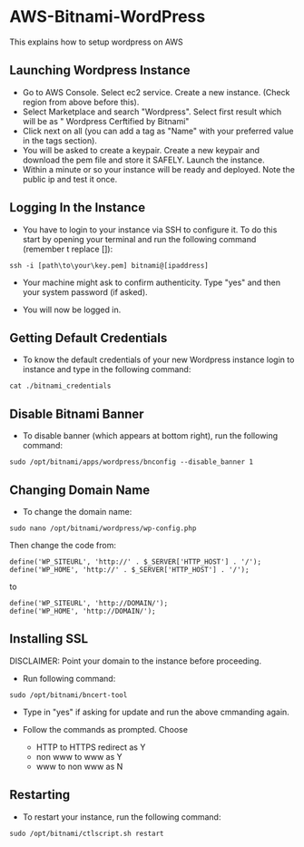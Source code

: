 # AWS-Bitnami-WordPress

This explains how to setup wordpress on AWS

## Launching Wordpress Instance

* Go to AWS Console. Select ec2 service. Create a new instance. (Check region from above before this).
* Select Marketplace and search "Wordpress". Select first result which will be as " Wordpress Cerftified by Bitnami"
* Click next on all (you can add a tag as "Name" with your preferred value in the tags section).
* You will be asked to create a keypair. Create a new keypair and download the pem file and store it SAFELY. Launch the instance.
* Within a minute or so your instance will be ready and deployed. Note the public ip and test it once.

## Logging In the Instance

* You have to login to your instance via SSH to configure it. To do this start by opening your terminal and run the following command (remember t replace []):

```
ssh -i [path\to\your\key.pem] bitnami@[ipaddress]
```

* Your machine might ask to confirm authenticity. Type "yes" and then your system password (if asked).

* You will now be logged in.

## Getting Default Credentials

* To know the default credentials of your new Wordpress instance login to instance and type in the following command:

```
cat ./bitnami_credentials
```

## Disable Bitnami Banner

* To disable banner (which appears at bottom right), run the following command:

```
sudo /opt/bitnami/apps/wordpress/bnconfig --disable_banner 1
```

## Changing Domain Name

* To change the domain name:

```
sudo nano /opt/bitnami/wordpress/wp-config.php
```

Then change the code from:

```
define('WP_SITEURL', 'http://' . $_SERVER['HTTP_HOST'] . '/');
define('WP_HOME', 'http://' . $_SERVER['HTTP_HOST'] . '/');
```

to 

```
define('WP_SITEURL', 'http://DOMAIN/');
define('WP_HOME', 'http://DOMAIN/');
```

## Installing SSL

DISCLAIMER: Point your domain to the instance before proceeding.

* Run following command:

```
sudo /opt/bitnami/bncert-tool
```

* Type in "yes" if asking for update and run the above cmmanding again.

* Follow the commands as prompted. Choose 
    * HTTP to HTTPS redirect as Y
    * non www to www as Y
    * www to non www as N
    
## Restarting

* To restart your instance, run the following command:

```
sudo /opt/bitnami/ctlscript.sh restart
```
